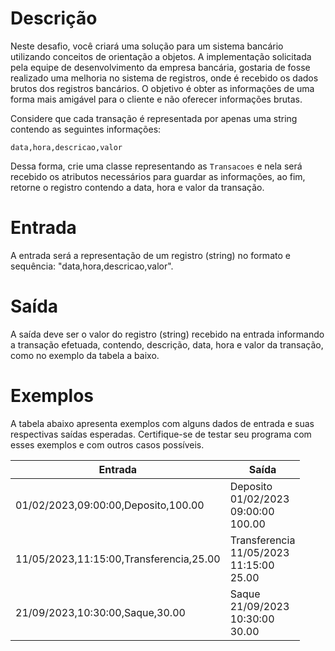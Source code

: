 # Descrição
Neste desafio, você criará uma solução para um sistema bancário utilizando conceitos de orientação a objetos. A implementação solicitada pela equipe de desenvolvimento da empresa bancária, gostaria de fosse realizado uma melhoria no sistema de registros, onde é recebido os dados brutos dos registros bancários. O objetivo é obter as informações de uma forma mais amigável para o cliente e não oferecer informações brutas.

Considere que cada transação é representada por apenas uma string contendo as seguintes informações:

``data,hora,descricao,valor`` 

Dessa forma, crie uma classe representando as ``Transacoes`` e nela será recebido os atributos necessários para guardar as informações, ao fim, retorne o registro contendo a data, hora e valor da transação.

# Entrada
A entrada será a representação de um registro (string) no formato e sequência: "data,hora,descricao,valor".

# Saída
A saída deve ser o valor do registro (string) recebido na entrada informando a transação efetuada, contendo, descrição, data, hora e valor da transação, como no exemplo da tabela a baixo.

# Exemplos
A tabela abaixo apresenta exemplos com alguns dados de entrada e suas respectivas saídas esperadas. Certifique-se de testar seu programa com esses exemplos e com outros casos possíveis.

| Entrada                                 | 	Saída                                                 |
|-----------------------------------------|--------------------------------------------------------|
| 01/02/2023,09:00:00,Deposito,100.00     | Deposito <br> 01/02/2023 <br> 09:00:00 <br> 100.00     |
| 11/05/2023,11:15:00,Transferencia,25.00 | Transferencia <br> 11/05/2023 <br> 11:15:00 <br> 25.00 |
| 21/09/2023,10:30:00,Saque,30.00         | Saque <br> 21/09/2023 <br> 10:30:00  <br> 30.00        |
